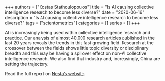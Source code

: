 +++
authors = ["Kostas Stathoulopoulos"]
title = "Is AI causing collective intelligence research to become less diverse?"
date = "2020-06-16"
description = "Is AI causing collective intelligence research to become less diverse?"
tags = ["scientometrics"]
categories = []
series = []
+++

AI is increasingly being used within collective intelligence research and practice. Our analysis of almost 40,000 research articles published in the last 20 years reveals the trends in this fast growing field. Research at the crossover between the fields shows little topic diversity or disciplinary breadth and this may be having a spillover effect on non-AI collective intelligence research. We also find that industry and, increasingly, China are setting the trajectory.

Read the full report on [Nesta’s website](https://www.nesta.org.uk/project-updates/ai-ci-researchmapping/).

